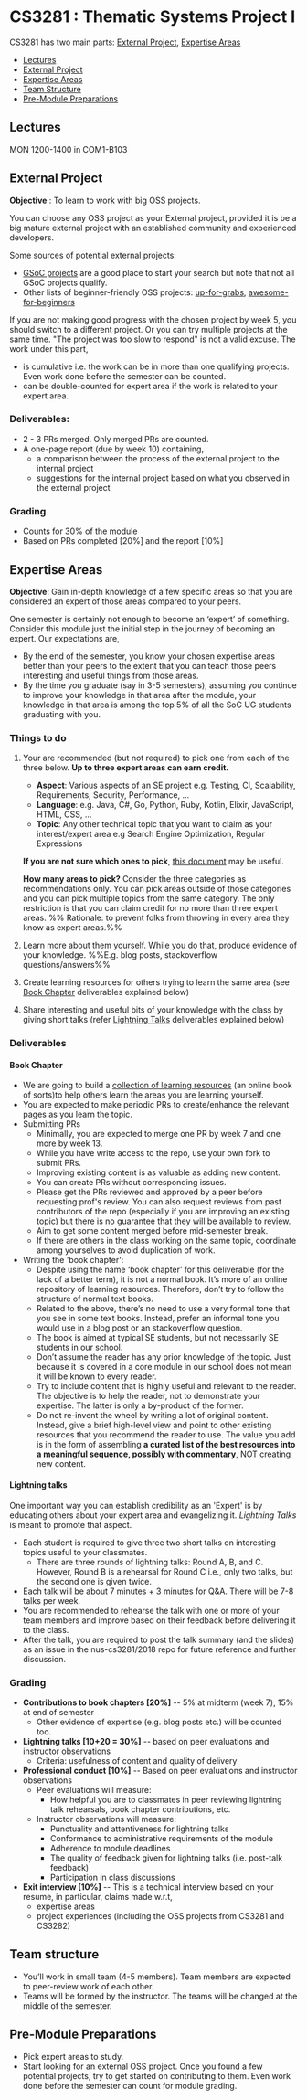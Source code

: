 <link rel="stylesheet" href="{{baseUrl}}/css/main.css">

<include src="../common/header.md" />

<div class="website-content">

# CS3281 : Thematic Systems Project I

CS3281 has two main parts: [External Project](#external-project), [Expertise Areas](#expertise-areas)

* [Lectures](#lectures)
* [External Project](#external-project)
* [Expertise Areas](#expertise-areas)
* [Team Structure](#team-structure)
* [Pre-Module Preparations](#pre-module-preparations)

## Lectures 

MON 1200-1400 in COM1-B103  

## External Project

**Objective** : To learn to work with big OSS projects.

You can choose any OSS project as your External project, provided it is be a big mature external project with an established community and experienced developers. 

Some sources of potential external projects:
* [GSoC projects](https://summerofcode.withgoogle.com/archive/2017/organizations/) are a good place to start your search but note that not all GSoC projects qualify.
* Other lists of beginner-friendly OSS projects: [up-for-grabs](http://up-for-grabs.net), [awesome-for-beginners](https://github.com/MunGell/awesome-for-beginners) 

If you are not making good progress with the chosen project by week 5, you should switch to a different project. 
Or you can try multiple projects at the same time. "The project was too slow to respond" is not a valid excuse.
The work under this part, 

* is cumulative i.e. the work can be in more than one qualifying projects. Even work done before the semester can be counted. 
* can be double-counted for expert area if the work is related to your expert area.


### Deliverables:

* 2 - 3 PRs merged. Only merged PRs are counted.
* A one-page report (due by week 10) containing,
  * a comparison between the process of the external project to the <tooltip content="the project you worked in CS3282">internal project</tooltip> 
  * suggestions for the internal project based on what you observed in the external project

### Grading
 
* Counts for 30% of the module
* Based on PRs completed [20%]  and the report [10%]


## Expertise Areas

**Objective**: Gain in-depth knowledge of a few specific areas so that you are considered an expert of those areas compared to your peers.  

One semester is certainly not enough to become an ‘expert’ of something. Consider this module just the initial step in the journey of becoming an expert. Our expectations are, 

* By the end of the semester, you know your chosen expertise areas better than your peers to the extent that you can teach those peers interesting and useful things from those areas.
* By the time you graduate (say in 3-5 semesters), assuming you continue to improve your knowledge in that area after the module, your knowledge in that area is among the top 5% of all the SoC UG students graduating with you. 


### Things to do

1. Your are recommended (but not required) to pick one from each of the three below. **Up to three expert areas can earn credit.**
   * **Aspect**: Various aspects of an SE project e.g. Testing, CI, Scalability, Requirements, Security, Performance, ...
   * **Language**: e.g. Java, C#, Go, Python, Ruby, Kotlin, Elixir, JavaScript, HTML, CSS, ...
   * **Topic**: Any other technical topic that you want to claim as your interest/expert area e.g Search Engine Optimization, Regular Expressions 
  
   **If you are not sure which ones to pick**, [this document](expertAreas.html) may be useful. 
  
   **How many areas to pick?** Consider the three categories as recommendations only. You can pick areas outside of those categories and you can pick multiple topics from the same category. The only restriction is that you can claim credit for no more than three expert areas. %%&nbsp;Rationale: to prevent folks from throwing in every area they know as expert areas.%%

2. Learn more about them yourself. While you do that, produce evidence of your knowledge. %%E.g. blog posts, stackoverflow questions/answers%%
3. Create learning resources for others trying to learn the same area (see [Book Chapter](#book-chapter) deliverables explained below)
4. Share interesting and useful bits of your knowledge with the class by giving short talks (refer [Lightning Talks](#lightning-talks) deliverables explained below)


### Deliverables

<div id="deliverable-book-chapter">

#### Book Chapter

* We are going to build a [collection of learning resources](https://github.com/se-edu/learningresources) (an online book of sorts)to help others learn the areas you are learning yourself. 
* You are expected to make periodic PRs to create/enhance the relevant pages as you learn the topic. 
* Submitting PRs
  * Minimally, you are expected to merge one PR by week 7 and one more by week 13.
  * While you have write access to the repo, use your own fork to submit PRs.
  * Improving existing content is as valuable as adding new content.
  * You can create PRs without corresponding issues.
  * Please get the PRs reviewed and approved by a peer before requesting prof's review. You can also request reviews from past contributors of the repo (especially if you are improving an existing topic) but there is no guarantee that they will be available to review.
  * Aim to get some content merged before mid-semester break.
  * If there are others in the class working on the same topic, coordinate among yourselves to avoid duplication of work.
* Writing the 'book chapter':
  * Despite using the name ‘book chapter’ for this deliverable (for the lack of a better term), 
    it is not a normal book. It’s more of an online repository of learning resources. 
    Therefore, don’t try to follow the structure of normal text books. 
  * Related to the above, there’s no need to use a very formal tone that you see in some text books. 
    Instead, prefer an informal tone you would use in a blog post or an stackoverflow question.
  * The book is aimed at typical SE students, but not necessarily SE students in our school. 
  * Don’t assume the reader has any prior knowledge of the topic. Just because it is covered in a core module in our school does not mean it will be known to every reader.
  * Try to include content that is highly useful and relevant to the reader. The objective is to help the reader, not to demonstrate your expertise. The latter is only a by-product of the former.
  * Do not re-invent the wheel by writing a lot of original content. 
    Instead, give a brief high-level view and point to other existing resources that you recommend the reader to use. The value you add is in the form of assembling **a curated list of the best resources into a meaningful sequence, possibly with commentary**, NOT creating new content.
</div>

#### Lightning talks 

One important way you can establish credibility as an 'Expert' is by educating others about your expert area and evangelizing it. _Lightning Talks_ is meant to promote that aspect.

* Each student is required to give ~~three~~ <tooltip content="changed 3 → 2 to reduce workload">two</tooltip> short talks on interesting topics useful to your classmates. 
  * There are three rounds of lightning talks: Round A, B, and C. However, Round B is a rehearsal for Round C i.e., only two talks, but the second one is given twice.
* Each talk will be about 7 minutes + 3 minutes for Q&A. There will be 7-8 talks per week.
* You are recommended to rehearse the talk with one or more of your team members and improve based on their feedback before delivering it to the class.
* After the talk, you are required to post the talk summary (and the slides) as an issue in the nus-cs3281/2018 repo for future reference and further discussion.

### Grading

* **Contributions to book chapters [20%]** -- 5% at midterm (week 7), 15% at end of semester
  * Other evidence of expertise (e.g. blog posts etc.) will be counted too.
* **Lightning talks [10+20 = 30%]**  -- based on peer evaluations and instructor observations
  * Criteria: usefulness of content and quality of delivery
* **Professional conduct [10%]** -- Based on peer evaluations and instructor observations
  * Peer evaluations will measure: 
    * How helpful you are to classmates in peer reviewing lightning talk rehearsals, book chapter contributions, etc.
  * Instructor observations will measure:
    * Punctuality and attentiveness for lightning talks
    * Conformance to administrative requirements of the module
    * Adherence to module deadlines
    * The quality of feedback given for lightning talks (i.e. post-talk feedback)
    * Participation in class discussions
* **Exit interview [10%]** -- This is a technical interview based on your resume, in particular, claims made w.r.t, 
    * expertise areas
    * project experiences (including the OSS projects from CS3281 and CS3282)


## Team structure

* You’ll work in small team (4-5 members). Team members are expected to peer-review work of each other.
* Teams will be formed by the instructor. The teams will be changed at the middle of the semester.


## Pre-Module Preparations
* Pick expert areas to study. 
* Start looking for an external OSS project. Once you found a few potential projects, try to get started on contributing to them. 
  Even work done before the semester can count for module grading.

</div>

